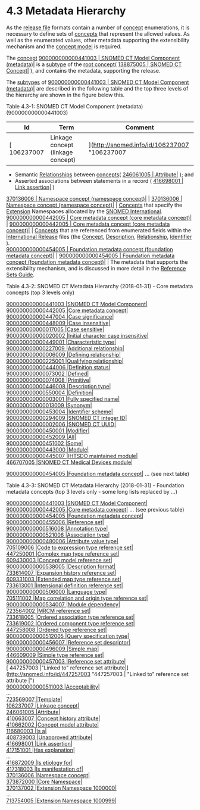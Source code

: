 # 4.3 Metadata Hierarchy

As the [release file](https://confluence.ihtsdotools.org/display/DOCGLOSS/release+file "Glossary link: release file") formats contain a number of [concept](https://confluence.ihtsdotools.org/display/DOCGLOSS/concept "Glossary link: concept") enumerations, it is necessary to define sets of [concepts](https://confluence.ihtsdotools.org/display/DOCGLOSS/concept "Glossary link: concepts") that represent the allowed values. As well as the enumerated values, other metadata supporting the extensibility mechanism and the [concept model](https://confluence.ihtsdotools.org/display/DOCGLOSS/concept+model "Glossary link: concept model") is required. 

The [concept](https://confluence.ihtsdotools.org/display/DOCGLOSS/concept "Glossary link: concept") [ 900000000000441003 | SNOMED CT Model Component (metadata)|](http://snomed.info/id/900000000000441003 "900000000000441003 | SNOMED CT Model Component \(metadata\) |") is a [subtype](https://confluence.ihtsdotools.org/display/DOCGLOSS/subtype "Glossary link: subtype") of the [root concept](https://confluence.ihtsdotools.org/display/DOCGLOSS/root+concept "Glossary link: root concept")( [ 138875005 | SNOMED CT Concept|](http://snomed.info/id/138875005 "138875005 | SNOMED CT Concept |") ), and contains the metadata, supporting the release. 

The [subtypes](https://confluence.ihtsdotools.org/display/DOCGLOSS/subtype "Glossary link: subtypes") of [ 900000000000441003 | SNOMED CT Model Component (metadata)|](http://snomed.info/id/900000000000441003 "900000000000441003 | SNOMED CT Model Component \(metadata\) |") are described in the following table and the top three levels of the hierarchy are shown in the figure below this. 

Table 4.3-1: SNOMED CT Model Component (metadata) (900000000000441003)

**Id**| **Term**| **Comment**  
---|---|---  
[ 106237007 | Linkage concept (linkage concept)|](http://snomed.info/id/106237007 "106237007 | Linkage concept \(linkage concept\) |") |  [ 106237007 | Linkage concept (linkage concept)|](http://snomed.info/id/106237007 "106237007 | Linkage concept \(linkage concept\) |") | [Concepts](https://confluence.ihtsdotools.org/display/DOCGLOSS/Concept "Glossary link: Concepts") t hat specify

  * Semantic [Relationships](https://confluence.ihtsdotools.org/display/DOCGLOSS/Relationship "Glossary link: Relationships") between [concepts](https://confluence.ihtsdotools.org/display/DOCGLOSS/concept "Glossary link: concepts")( [ 246061005 | Attribute|](http://snomed.info/id/246061005 "246061005 | Attribute |") ); and 
  * Asserted associations between statements in a record ( [ 416698001 | Link assertion|](http://snomed.info/id/416698001 "416698001 | Link assertion |") ) 

  
[ 370136006 | Namespace concept (namespace concept)|](http://snomed.info/id/370136006 "370136006 | Namespace concept \(namespace concept\) |") |  [ 370136006 | Namespace concept (namespace concept)|](http://snomed.info/id/370136006 "370136006 | Namespace concept \(namespace concept\) |") | [Concepts](https://confluence.ihtsdotools.org/display/DOCGLOSS/Concept "Glossary link: Concepts") that specify the [Extension](https://confluence.ihtsdotools.org/display/DOCGLOSS/Extension "Glossary link: Extension") Namespaces allocated by the [SNOMED International](https://confluence.ihtsdotools.org/display/DOCGLOSS/SNOMED+International "Glossary link: SNOMED International").   
[ 900000000000442005 | Core metadata concept (core metadata concept)|](http://snomed.info/id/900000000000442005 "900000000000442005 | Core metadata concept \(core metadata concept\) |") |  [ 900000000000442005 | Core metadata concept (core metadata concept)|](http://snomed.info/id/900000000000442005 "900000000000442005 | Core metadata concept \(core metadata concept\) |") | [Concepts](https://confluence.ihtsdotools.org/display/DOCGLOSS/Concept "Glossary link: Concepts") that are referenced from enumerated fields within the [International Release](https://confluence.ihtsdotools.org/display/DOCGLOSS/International+Release "Glossary link: International Release") files (the [Concept](https://confluence.ihtsdotools.org/display/DOCGLOSS/Concept "Glossary link: Concept"), [Description](https://confluence.ihtsdotools.org/display/DOCGLOSS/Description "Glossary link: Description"), [Relationship](https://confluence.ihtsdotools.org/display/DOCGLOSS/Relationship "Glossary link: Relationship"), [Identifier](https://confluence.ihtsdotools.org/display/DOCRELFMT/Identifier+file "Reference term: Identifier file") ).   
[ 900000000000454005 | Foundation metadata concept (foundation metadata concept)|](http://snomed.info/id/900000000000454005 "900000000000454005 | Foundation metadata concept \(foundation metadata concept\) |") |  [ 900000000000454005 | Foundation metadata concept (foundation metadata concept)|](http://snomed.info/id/900000000000454005 "900000000000454005 | Foundation metadata concept \(foundation metadata concept\) |") | The metadata that supports the extensibility mechanism, and is discussed in more detail in the [Reference Sets Guide](https://confluence.ihtsdotools.org/display/DOCGLOSS/Reference+Sets+Guide "Glossary link: Reference Sets Guide").   
  
Table 4.3-2: SNOMED CT Metadata Hierarchy (2018-01-31) - Core metadata concepts (top 3 levels only)

[ 900000000000441003 |SNOMED CT Model Component|](http://snomed.info/id/900000000000441003 "900000000000441003 | SNOMED CT Model Component |")   
[ 900000000000442005 |Core metadata concept|](http://snomed.info/id/900000000000442005 "900000000000442005 | Core metadata concept |")   
[ 900000000000447004 |Case significance|](http://snomed.info/id/900000000000447004 "900000000000447004 | Case significance |")   
[ 900000000000448009 |Case insensitive|](http://snomed.info/id/900000000000448009 "900000000000448009 | Case insensitive |")   
[ 900000000000017005 |Case sensitive|](http://snomed.info/id/900000000000017005 "900000000000017005 | Case sensitive |")   
[ 900000000000020002 |Initial character case insensitive|](http://snomed.info/id/900000000000020002 "900000000000020002 | Initial character case insensitive |")   
[ 900000000000449001 |Characteristic type|](http://snomed.info/id/900000000000449001 "900000000000449001 | Characteristic type |")   
[ 900000000000227009 |Additional relationship|](http://snomed.info/id/900000000000227009 "900000000000227009 | Additional relationship |")   
[ 900000000000006009 |Defining relationship|](http://snomed.info/id/900000000000006009 "900000000000006009 | Defining relationship |")   
[ 900000000000225001 |Qualifying relationship|](http://snomed.info/id/900000000000225001 "900000000000225001 | Qualifying relationship |")   
[ 900000000000444006 |Definition status|](http://snomed.info/id/900000000000444006 "900000000000444006 | Definition status |")   
[ 900000000000073002 |Defined|](http://snomed.info/id/900000000000073002 "900000000000073002 | Defined |")   
[ 900000000000074008 |Primitive|](http://snomed.info/id/900000000000074008 "900000000000074008 | Primitive |")   
[ 900000000000446008 |Description type|](http://snomed.info/id/900000000000446008 "900000000000446008 | Description type |")   
[ 900000000000550004 |Definition|](http://snomed.info/id/900000000000550004 "900000000000550004 | Definition |")   
[ 900000000000003001 |Fully specified name|](http://snomed.info/id/900000000000003001 "900000000000003001 | Fully specified name |")   
[ 900000000000013009 |Synonym|](http://snomed.info/id/900000000000013009 "900000000000013009 | Synonym |")   
[ 900000000000453004 |Identifier scheme|](http://snomed.info/id/900000000000453004 "900000000000453004 | Identifier scheme |")   
[ 900000000000294009 |SNOMED CT integer ID|](http://snomed.info/id/900000000000294009 "900000000000294009 | SNOMED CT integer ID |")   
[ 900000000000002006 |SNOMED CT UUID|](http://snomed.info/id/900000000000002006 "900000000000002006 | SNOMED CT UUID |")   
[ 900000000000450001 |Modifier|](http://snomed.info/id/900000000000450001 "900000000000450001 | Modifier |")   
[ 900000000000452009 |All|](http://snomed.info/id/900000000000452009 "900000000000452009 | All |")   
[ 900000000000451002 |Some|](http://snomed.info/id/900000000000451002 "900000000000451002 | Some |")   
[ 900000000000443000 |Module|](http://snomed.info/id/900000000000443000 "900000000000443000 | Module |")   
[ 900000000000445007 |IHTSDO maintained module|](http://snomed.info/id/900000000000445007 "900000000000445007 | IHTSDO maintained module |")   
[ 466707005 |SNOMED CT Medical Devices module|](http://snomed.info/id/466707005 "466707005 | SNOMED CT Medical Devices module |")   
  
[ 900000000000454005 |Foundation metadata concept|](http://snomed.info/id/900000000000454005 "900000000000454005 | Foundation metadata concept |") ... (see next table)

Table 4.3-3: SNOMED CT Metadata Hierarchy (2018-01-31) - Foundation metadata concepts (top 3 levels only - some long lists replaced by ...)

[ 900000000000441003 |SNOMED CT Model Component|](http://snomed.info/id/900000000000441003 "900000000000441003 | SNOMED CT Model Component |")   
[ 900000000000442005 |Core metadata concept|](http://snomed.info/id/900000000000442005 "900000000000442005 | Core metadata concept |") ... (see previous table)  
[ 900000000000454005 |Foundation metadata concept|](http://snomed.info/id/900000000000454005 "900000000000454005 | Foundation metadata concept |")   
[ 900000000000455006 |Reference set|](http://snomed.info/id/900000000000455006 "900000000000455006 | Reference set |")   
[ 900000000000516008 |Annotation type|](http://snomed.info/id/900000000000516008 "900000000000516008 | Annotation type |")   
[ 900000000000521006 |Association type|](http://snomed.info/id/900000000000521006 "900000000000521006 | Association type |")   
[ 900000000000480006 |Attribute value type|](http://snomed.info/id/900000000000480006 "900000000000480006 | Attribute value type |")   
[ 705109006 |Code to expression type reference set|](http://snomed.info/id/705109006 "705109006 | Code to expression type reference set |")   
[ 447250001 |Complex map type reference set|](http://snomed.info/id/447250001 "447250001 | Complex map type reference set |")   
[ 609430003 |Concept model reference set|](http://snomed.info/id/609430003 "609430003 | Concept model reference set |")   
[ 900000000000538005 |Description format|](http://snomed.info/id/900000000000538005 "900000000000538005 | Description format |")   
[ 733614007 |Expansion history reference set|](http://snomed.info/id/733614007 "733614007 | Expansion history reference set |")   
[ 609331003 |Extended map type reference set|](http://snomed.info/id/609331003 "609331003 | Extended map type reference set |")   
[ 733613001 |Intensional definition reference set|](http://snomed.info/id/733613001 "733613001 | Intensional definition reference set |")   
[ 900000000000506000 |Language type|](http://snomed.info/id/900000000000506000 "900000000000506000 | Language type |")   
[ 705111002 |Map correlation and origin type reference set|](http://snomed.info/id/705111002 "705111002 | Map correlation and origin type reference set |")   
[ 900000000000534007 |Module dependency|](http://snomed.info/id/900000000000534007 "900000000000534007 | Module dependency |")   
[ 723564002 |MRCM reference set|](http://snomed.info/id/723564002 "723564002 | MRCM reference set |")   
[ 733618005 |Ordered association type reference set|](http://snomed.info/id/733618005 "733618005 | Ordered association type reference set |")   
[ 733619002 |Ordered component type reference set|](http://snomed.info/id/733619002 "733619002 | Ordered component type reference set |")   
[ 447258008 |Ordered type reference set|](http://snomed.info/id/447258008 "447258008 | Ordered type reference set |")   
[ 900000000000512005 |Query specification type|](http://snomed.info/id/900000000000512005 "900000000000512005 | Query specification type |")   
[ 900000000000456007 |Reference set descriptor|](http://snomed.info/id/900000000000456007 "900000000000456007 | Reference set descriptor |")   
[ 900000000000496009 |Simple map|](http://snomed.info/id/900000000000496009 "900000000000496009 | Simple map |")   
[ 446609009 |Simple type reference set|](http://snomed.info/id/446609009 "446609009 | Simple type reference set |")   
[ 900000000000457003 |Reference set attribute|](http://snomed.info/id/900000000000457003 "900000000000457003 | Reference set attribute |")   
[ 447257003 |"Linked to" reference set attribute|](http://snomed.info/id/447257003 "447257003 | "Linked to" reference set attribute |")   
[ 900000000000511003 |Acceptability|](http://snomed.info/id/900000000000511003 "900000000000511003 | Acceptability |")   
...  
[ 723569007 |Template|](http://snomed.info/id/723569007 "723569007 | Template |")   
[ 106237007 |Linkage concept|](http://snomed.info/id/106237007 "106237007 | Linkage concept |")   
[ 246061005 |Attribute|](http://snomed.info/id/246061005 "246061005 | Attribute |")   
[ 410663007 |Concept history attribute|](http://snomed.info/id/410663007 "410663007 | Concept history attribute |")   
[ 410662002 |Concept model attribute|](http://snomed.info/id/410662002 "410662002 | Concept model attribute |")   
[ 116680003 |Is a|](http://snomed.info/id/116680003 "116680003 | Is a |")   
[ 408739003 |Unapproved attribute|](http://snomed.info/id/408739003 "408739003 | Unapproved attribute |")   
[ 416698001 |Link assertion|](http://snomed.info/id/416698001 "416698001 | Link assertion |")   
[ 417151001 |Has explanation|](http://snomed.info/id/417151001 "417151001 | Has explanation |")   
...  
[ 416872009 |Is etiology for|](http://snomed.info/id/416872009 "416872009 | Is etiology for |")   
[ 417318003 |Is manifestation of|](http://snomed.info/id/417318003 "417318003 | Is manifestation of |")   
[ 370136006 |Namespace concept|](http://snomed.info/id/370136006 "370136006 | Namespace concept |")   
[ 373872000 |Core Namespace|](http://snomed.info/id/373872000 "373872000 | Core Namespace |")   
[ 370137002 |Extension Namespace 1000000|](http://snomed.info/id/370137002 "370137002 | Extension Namespace 1000000 |")   
...  
[ 713754005 |Extension Namespace 1000999|](http://snomed.info/id/713754005 "713754005 | Extension Namespace 1000999 |")

  

  

